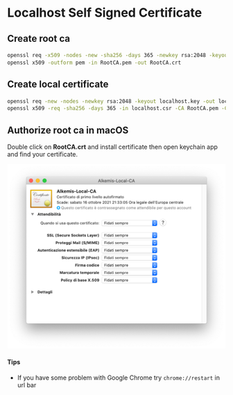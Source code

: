 # Localhost Self Signed Certificate

## Create root ca
```bash
openssl req -x509 -nodes -new -sha256 -days 365 -newkey rsa:2048 -keyout RootCA.key -out RootCA.pem -subj "/C=IT/CN=Local-CA"
openssl x509 -outform pem -in RootCA.pem -out RootCA.crt
```



## Create local certificate

```bash
openssl req -new -nodes -newkey rsa:2048 -keyout localhost.key -out localhost.csr -subj "/C=IT/ST=Italy/L=Padova/O=Local-Certificates/CN=localhost"
openssl x509 -req -sha256 -days 365 -in localhost.csr -CA RootCA.pem -CAkey RootCA.key -CAcreateserial -extfile domains.ext -out localhost.crt
```



## Authorize root ca in macOS

Double click on **RootCA.crt** and install certificate then open keychain app and find your certificate.

![macOS keychain app](img/osx-root-ca.png)

#### Tips

- If you have some problem with Google Chrome try `chrome://restart` in url bar